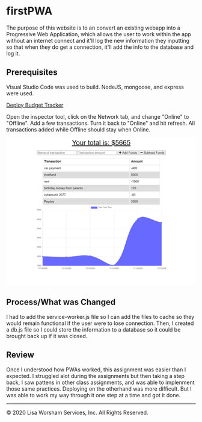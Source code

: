 # firstPWA

The purpose of this website is to an convert an existing webapp into a Progressive Web Application, which allows the user to work within the app without an internet connect and it'll log the new information they inputting so that when they do get a connection, it'll add the info to the database and log it. 


## Prerequisites

Visual Studio Code was used to build. NodeJS, mongoose, and express were used. 

[Deploy Budget Tracker](https://glacial-spire-59532.herokuapp.com/)

Open the inspector tool, click on the Network tab, and change "Online" to "Offline". Add a few transactions. Turn it back to "Online" and hit refresh. All transactions added while Offline should stay when Online.

![Preview of Budget Tracker](./public/assets/images/budgetTracker.PNG)

## Process/What was Changed

I had to add the service-worker.js file so I can add the files to cache so they would remain functional if the user were to lose connection. Then, I created a db.js file so I could store the information to a database so it could be brought back up if it was closed.

## Review

Once I understood how PWAs worked, this assignment was easier than I expected. I struggled alot during the assignments but then taking a step back, I saw pattens in other class assignments, and was able to implenment those same practices. Deploying on the otherhand was more difficult. But I was able to work my way through it one step at a time and got it done.  

- - -
© 2020 Lisa Worsham Services, Inc. All Rights Reserved.
